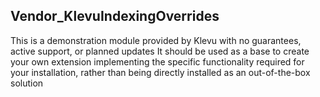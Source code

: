 Vendor_KlevuIndexingOverrides
-----------------------------

This is a demonstration module provided by Klevu with no guarantees, active support, or planned updates
It should be used as a base to create your own extension implementing the specific functionality
required for your installation, rather than being directly installed as an out-of-the-box solution